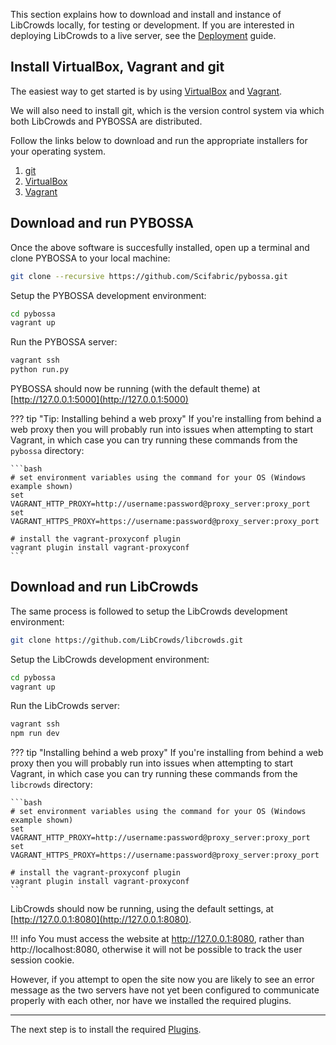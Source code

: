 This section explains how to download and install and instance of
LibCrowds locally, for testing or development. If you are interested in
deploying LibCrowds to a live server, see the
[Deployment](/setup/deployment.md) guide.

## Install VirtualBox, Vagrant and git

The easiest way to get started is by using
[VirtualBox](https://www.virtualbox.org/) and
[Vagrant](https://www.vagrantup.com/).

We will also need to install git, which is the version control system via which
both LibCrowds and PYBOSSA are distributed.

Follow the links below to download and run the appropriate installers for
your operating system.

1. [git](https://git-scm.com/downloads)
2. [VirtualBox](https://www.virtualbox.org/)
3. [Vagrant](https://www.vagrantup.com/)

## Download and run PYBOSSA

Once the above software is succesfully installed, open up a terminal and clone
PYBOSSA to your local machine:

```bash
git clone --recursive https://github.com/Scifabric/pybossa.git
```

Setup the PYBOSSA development environment:

```bash
cd pybossa
vagrant up
```

Run the PYBOSSA server:

```bash
vagrant ssh
python run.py
```

PYBOSSA should now be running (with the default theme) at
[http://127.0.0.1:5000](http://127.0.0.1:5000)

??? tip "Tip: Installing behind a web proxy"
    If you're installing from behind a web proxy then you will probably run
    into issues when attempting to start Vagrant, in which case you can try
    running these commands from the `pybossa` directory:

    ```bash
    # set environment variables using the command for your OS (Windows example shown)
    set VAGRANT_HTTP_PROXY=http://username:password@proxy_server:proxy_port
    set VAGRANT_HTTPS_PROXY=https://username:password@proxy_server:proxy_port

    # install the vagrant-proxyconf plugin
    vagrant plugin install vagrant-proxyconf
    ```

## Download and run LibCrowds

The same process is followed to setup the LibCrowds development environment:

```bash
git clone https://github.com/LibCrowds/libcrowds.git
```

Setup the LibCrowds development environment:

```bash
cd pybossa
vagrant up
```

Run the LibCrowds server:

```bash
vagrant ssh
npm run dev
```

??? tip "Installing behind a web proxy"
    If you're installing from behind a web proxy then you will probably run
    into issues when attempting to start Vagrant, in which case you can try
    running these commands from the `libcrowds` directory:

    ```bash
    # set environment variables using the command for your OS (Windows example shown)
    set VAGRANT_HTTP_PROXY=http://username:password@proxy_server:proxy_port
    set VAGRANT_HTTPS_PROXY=https://username:password@proxy_server:proxy_port

    # install the vagrant-proxyconf plugin
    vagrant plugin install vagrant-proxyconf
    ```

LibCrowds should now be running, using the default settings, at
[http://127.0.0.1:8080](http://127.0.0.1:8080).

!!! info
    You must access the website at http://127.0.0.1:8080, rather than
    http://localhost:8080, otherwise it will not be possible to track the user
    session cookie.

However, if you attempt to open the site now you are likely to see an error
message as the two servers have not yet been configured to communicate properly
with each other, nor have we installed the required plugins.

---

The next step is to install the required [Plugins](/setup/plugins.md).
